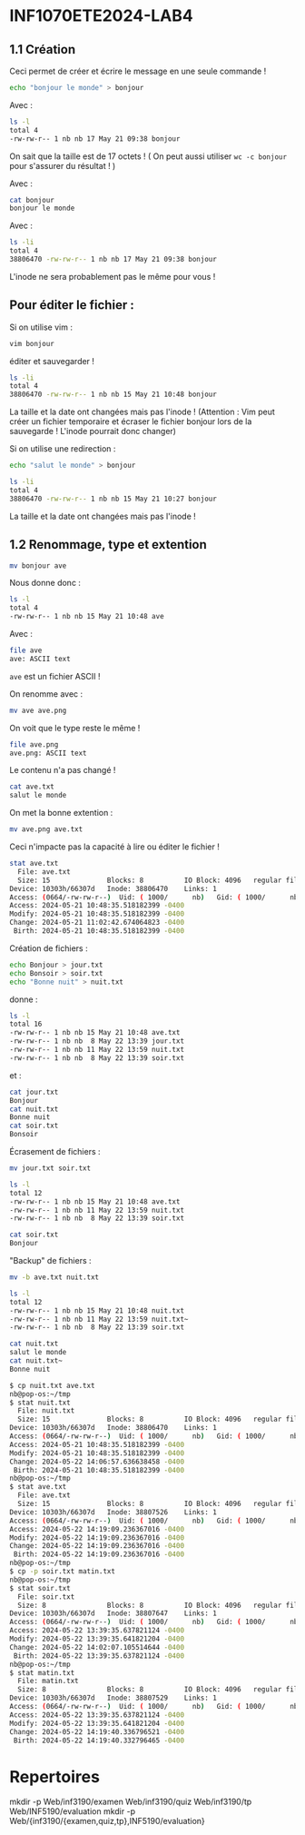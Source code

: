 # INF1070ETE2024-LAB4

## 1.1 Création 

Ceci permet de créer et écrire le message en une seule commande ! 

```sh
echo "bonjour le monde" > bonjour
```

Avec : 
```sh
ls -l
total 4
-rw-rw-r-- 1 nb nb 17 May 21 09:38 bonjour 
```

On sait que la taille est de 17 octets ! ( On peut aussi utiliser `wc -c bonjour` pour s'assurer du résultat ! )

Avec : 
```sh
cat bonjour
bonjour le monde
```

Avec : 
```sh
ls -li
total 4
38806470 -rw-rw-r-- 1 nb nb 17 May 21 09:38 bonjour
```
L'inode ne sera probablement pas le même pour vous ! 

## Pour éditer le fichier : 
Si on utilise vim :
```sh
vim bonjour
```
éditer et sauvegarder !

```sh
ls -li
total 4
38806470 -rw-rw-r-- 1 nb nb 15 May 21 10:48 bonjour
```
La taille et la date ont changées mais pas l'inode ! (Attention : Vim peut créer un fichier temporaire et écraser le fichier bonjour lors de la sauvegarde ! L'inode pourrait donc changer) 

Si on utilise une redirection : 
```sh
echo "salut le monde" > bonjour
```

```sh
ls -li
total 4
38806470 -rw-rw-r-- 1 nb nb 15 May 21 10:27 bonjour
```

La taille et la date ont changées mais pas l'inode !  

## 1.2 Renommage, type et extention 

```sh
mv bonjour ave 
```

Nous donne donc : 

```sh
ls -l
total 4
-rw-rw-r-- 1 nb nb 15 May 21 10:48 ave
```

Avec : 
```sh
file ave 
ave: ASCII text
```

`ave` est un fichier ASCII !

On renomme avec : 
```sh
mv ave ave.png
```

On voit que le type reste le même ! 
```sh
file ave.png 
ave.png: ASCII text
```

Le contenu n'a pas changé ! 

```sh
cat ave.txt 
salut le monde
```
On met la bonne extention : 
```sh
mv ave.png ave.txt
```

Ceci n'impacte pas la capacité à lire ou éditer le fichier ! 

```sh 
stat ave.txt
  File: ave.txt
  Size: 15              Blocks: 8          IO Block: 4096   regular file
Device: 10303h/66307d   Inode: 38806470    Links: 1
Access: (0664/-rw-rw-r--)  Uid: ( 1000/      nb)   Gid: ( 1000/      nb)
Access: 2024-05-21 10:48:35.518182399 -0400
Modify: 2024-05-21 10:48:35.518182399 -0400
Change: 2024-05-21 11:02:42.674064823 -0400
 Birth: 2024-05-21 10:48:35.518182399 -0400
```

Création de fichiers :

```sh 
echo Bonjour > jour.txt 
echo Bonsoir > soir.txt 
echo "Bonne nuit" > nuit.txt
```

donne : 

```sh 
ls -l
total 16
-rw-rw-r-- 1 nb nb 15 May 21 10:48 ave.txt
-rw-rw-r-- 1 nb nb  8 May 22 13:39 jour.txt
-rw-rw-r-- 1 nb nb 11 May 22 13:59 nuit.txt
-rw-rw-r-- 1 nb nb  8 May 22 13:39 soir.txt
```

et : 

```sh 
cat jour.txt 
Bonjour
cat nuit.txt 
Bonne nuit
cat soir.txt 
Bonsoir
```


Écrasement de fichiers : 

```sh 
mv jour.txt soir.txt

ls -l
total 12
-rw-rw-r-- 1 nb nb 15 May 21 10:48 ave.txt
-rw-rw-r-- 1 nb nb 11 May 22 13:59 nuit.txt
-rw-rw-r-- 1 nb nb  8 May 22 13:39 soir.txt

cat soir.txt
Bonjour
```

"Backup" de fichiers : 

```sh
mv -b ave.txt nuit.txt

ls -l 
total 12
-rw-rw-r-- 1 nb nb 15 May 21 10:48 nuit.txt
-rw-rw-r-- 1 nb nb 11 May 22 13:59 nuit.txt~
-rw-rw-r-- 1 nb nb  8 May 22 13:39 soir.txt

cat nuit.txt 
salut le monde
cat nuit.txt~
Bonne nuit
```
```sh 
$ cp nuit.txt ave.txt 
nb@pop-os:~/tmp
$ stat nuit.txt
  File: nuit.txt
  Size: 15              Blocks: 8          IO Block: 4096   regular file
Device: 10303h/66307d   Inode: 38806470    Links: 1
Access: (0664/-rw-rw-r--)  Uid: ( 1000/      nb)   Gid: ( 1000/      nb)
Access: 2024-05-21 10:48:35.518182399 -0400
Modify: 2024-05-21 10:48:35.518182399 -0400
Change: 2024-05-22 14:06:57.636638458 -0400
 Birth: 2024-05-21 10:48:35.518182399 -0400
nb@pop-os:~/tmp
$ stat ave.txt 
  File: ave.txt
  Size: 15              Blocks: 8          IO Block: 4096   regular file
Device: 10303h/66307d   Inode: 38807526    Links: 1
Access: (0664/-rw-rw-r--)  Uid: ( 1000/      nb)   Gid: ( 1000/      nb)
Access: 2024-05-22 14:19:09.236367016 -0400
Modify: 2024-05-22 14:19:09.236367016 -0400
Change: 2024-05-22 14:19:09.236367016 -0400
 Birth: 2024-05-22 14:19:09.236367016 -0400
nb@pop-os:~/tmp
$ cp -p soir.txt matin.txt
nb@pop-os:~/tmp
$ stat soir.txt 
  File: soir.txt
  Size: 8               Blocks: 8          IO Block: 4096   regular file
Device: 10303h/66307d   Inode: 38807647    Links: 1
Access: (0664/-rw-rw-r--)  Uid: ( 1000/      nb)   Gid: ( 1000/      nb)
Access: 2024-05-22 13:39:35.637821124 -0400
Modify: 2024-05-22 13:39:35.641821204 -0400
Change: 2024-05-22 14:02:07.105514644 -0400
 Birth: 2024-05-22 13:39:35.637821124 -0400
nb@pop-os:~/tmp
$ stat matin.txt
  File: matin.txt
  Size: 8               Blocks: 8          IO Block: 4096   regular file
Device: 10303h/66307d   Inode: 38807529    Links: 1
Access: (0664/-rw-rw-r--)  Uid: ( 1000/      nb)   Gid: ( 1000/      nb)
Access: 2024-05-22 13:39:35.637821124 -0400
Modify: 2024-05-22 13:39:35.641821204 -0400
Change: 2024-05-22 14:19:40.336796521 -0400
 Birth: 2024-05-22 14:19:40.332796465 -0400
```


# Repertoires 


mkdir -p Web/inf3190/examen Web/inf3190/quiz Web/inf3190/tp Web/INF5190/evaluation
mkdir -p Web/{inf3190/{examen,quiz,tp},INF5190/evaluation}
